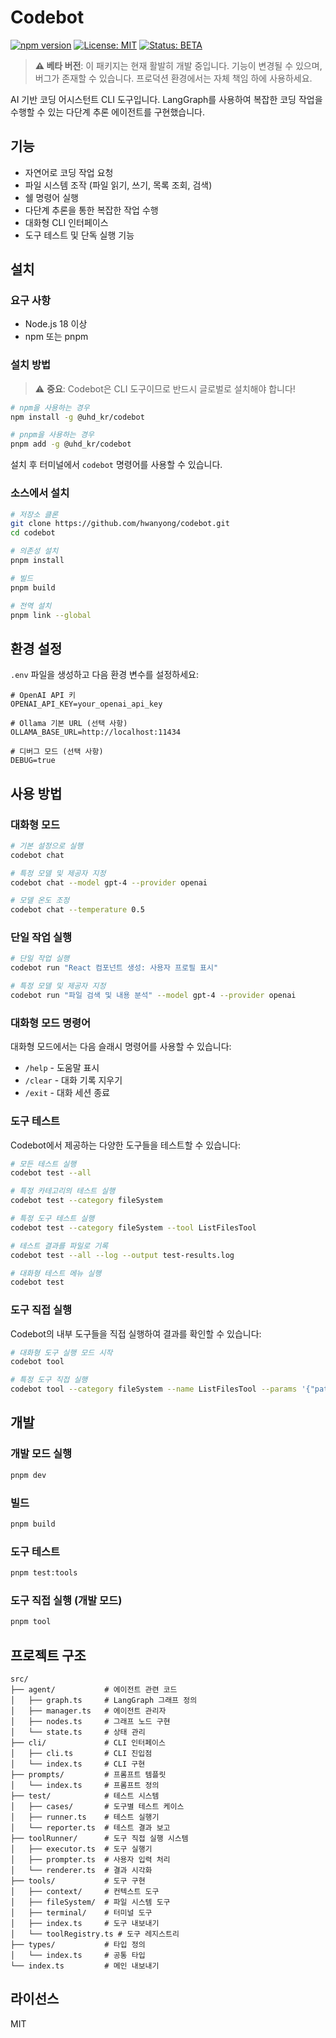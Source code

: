 # Codebot

[![npm version](https://badge.fury.io/js/@uhd_kr%2Fcodebot.svg?v=1.6.1)](https://www.npmjs.com/package/@uhd_kr%2Fcodebot)
[![License: MIT](https://img.shields.io/badge/License-MIT-yellow.svg)](https://opensource.org/licenses/MIT)
[![Status: BETA](https://img.shields.io/badge/Status-BETA-orange.svg)](https://github.com/hwanyong/codebot)

> **⚠️ 베타 버전**: 이 패키지는 현재 활발히 개발 중입니다. 기능이 변경될 수 있으며, 버그가 존재할 수 있습니다. 프로덕션 환경에서는 자체 책임 하에 사용하세요.

AI 기반 코딩 어시스턴트 CLI 도구입니다. LangGraph를 사용하여 복잡한 코딩 작업을 수행할 수 있는 다단계 추론 에이전트를 구현했습니다.

## 기능

- 자연어로 코딩 작업 요청
- 파일 시스템 조작 (파일 읽기, 쓰기, 목록 조회, 검색)
- 쉘 명령어 실행
- 다단계 추론을 통한 복잡한 작업 수행
- 대화형 CLI 인터페이스
- 도구 테스트 및 단독 실행 기능

## 설치

### 요구 사항

- Node.js 18 이상
- npm 또는 pnpm

### 설치 방법

> ⚠️ **중요**: Codebot은 CLI 도구이므로 반드시 글로벌로 설치해야 합니다!

```bash
# npm을 사용하는 경우
npm install -g @uhd_kr/codebot

# pnpm을 사용하는 경우
pnpm add -g @uhd_kr/codebot
```

설치 후 터미널에서 `codebot` 명령어를 사용할 수 있습니다.

### 소스에서 설치

```bash
# 저장소 클론
git clone https://github.com/hwanyong/codebot.git
cd codebot

# 의존성 설치
pnpm install

# 빌드
pnpm build

# 전역 설치
pnpm link --global
```

## 환경 설정

`.env` 파일을 생성하고 다음 환경 변수를 설정하세요:

```
# OpenAI API 키
OPENAI_API_KEY=your_openai_api_key

# Ollama 기본 URL (선택 사항)
OLLAMA_BASE_URL=http://localhost:11434

# 디버그 모드 (선택 사항)
DEBUG=true
```

## 사용 방법

### 대화형 모드

```bash
# 기본 설정으로 실행
codebot chat

# 특정 모델 및 제공자 지정
codebot chat --model gpt-4 --provider openai

# 모델 온도 조정
codebot chat --temperature 0.5
```

### 단일 작업 실행

```bash
# 단일 작업 실행
codebot run "React 컴포넌트 생성: 사용자 프로필 표시"

# 특정 모델 및 제공자 지정
codebot run "파일 검색 및 내용 분석" --model gpt-4 --provider openai
```

### 대화형 모드 명령어

대화형 모드에서는 다음 슬래시 명령어를 사용할 수 있습니다:

- `/help` - 도움말 표시
- `/clear` - 대화 기록 지우기
- `/exit` - 대화 세션 종료

### 도구 테스트
Codebot에서 제공하는 다양한 도구들을 테스트할 수 있습니다:

```bash
# 모든 테스트 실행
codebot test --all

# 특정 카테고리의 테스트 실행
codebot test --category fileSystem

# 특정 도구 테스트 실행
codebot test --category fileSystem --tool ListFilesTool

# 테스트 결과를 파일로 기록
codebot test --all --log --output test-results.log

# 대화형 테스트 메뉴 실행
codebot test
```

### 도구 직접 실행
Codebot의 내부 도구들을 직접 실행하여 결과를 확인할 수 있습니다:

```bash
# 대화형 도구 실행 모드 시작
codebot tool

# 특정 도구 직접 실행
codebot tool --category fileSystem --name ListFilesTool --params '{"path": "./src"}'
```

## 개발

### 개발 모드 실행

```bash
pnpm dev
```

### 빌드

```bash
pnpm build
```

### 도구 테스트

```bash
pnpm test:tools
```

### 도구 직접 실행 (개발 모드)

```bash
pnpm tool
```

## 프로젝트 구조

```
src/
├── agent/           # 에이전트 관련 코드
│   ├── graph.ts     # LangGraph 그래프 정의
│   ├── manager.ts   # 에이전트 관리자
│   ├── nodes.ts     # 그래프 노드 구현
│   └── state.ts     # 상태 관리
├── cli/             # CLI 인터페이스
│   ├── cli.ts       # CLI 진입점
│   └── index.ts     # CLI 구현
├── prompts/         # 프롬프트 템플릿
│   └── index.ts     # 프롬프트 정의
├── test/            # 테스트 시스템
│   ├── cases/       # 도구별 테스트 케이스
│   ├── runner.ts    # 테스트 실행기
│   └── reporter.ts  # 테스트 결과 보고
├── toolRunner/      # 도구 직접 실행 시스템
│   ├── executor.ts  # 도구 실행기
│   ├── prompter.ts  # 사용자 입력 처리
│   └── renderer.ts  # 결과 시각화
├── tools/           # 도구 구현
│   ├── context/     # 컨텍스트 도구
│   ├── fileSystem/  # 파일 시스템 도구
│   ├── terminal/    # 터미널 도구
│   ├── index.ts     # 도구 내보내기
│   └── toolRegistry.ts # 도구 레지스트리
├── types/           # 타입 정의
│   └── index.ts     # 공통 타입
└── index.ts         # 메인 내보내기
```

## 라이선스

MIT